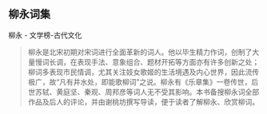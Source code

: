 ## 柳永词集

柳永  -  文学榜-古代文化

> 柳永是北宋初期对宋词进行全面革新的词人。他以毕生精力作词，创制了大量慢词长调，在表现手法、意象组合、题材开拓等方面亦有许多创新之处；柳词多表现市民情调，尤其关注妓女歌姬的生活境遇及内心世界，因此流传极广，故“凡有井水处，即能歌柳词”之说。柳永有《乐章集》一卷传世，后世苏轼、黄庭坚、秦观、周邦彦等词人无不受其影响。本书备搜柳永词全部作品及后人的评论，并由谢桃坊撰写导读，便于读者了解柳永、欣赏柳词。
